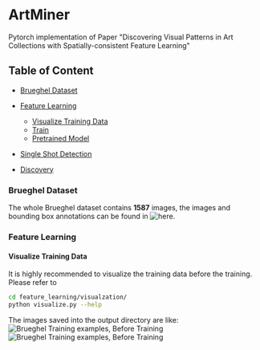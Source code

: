 # ArtMiner
Pytorch implementation of Paper "Discovering Visual Patterns in Art Collections with Spatially-consistent Feature Learning"

## Table of Content
* [Brueghel Dataset](#brueghel-dataset)
* [Feature Learning](#feature-learning)
	* [Visualize Training Data](visualize-training-data)
	* [Train](visualize-training-data)
	* [Pretrained Model](pretrained-model)

* [Single Shot Detection](#single-shot-detection)
* [Discovery](#discovery)

### Brueghel Dataset
The whole Brueghel dataset contains **1587** images, the images and bounding box annotations can be found in ![here](www).

### Feature Learning
#### Visualize Training Data
It is highly recommended to visualize the training data before the training. 
Please refer to 
``` Bash
cd feature_learning/visualzation/
python visualize.py --help
```
The images saved into the output directory are like:
![Brueghel Training examples, Before Training](https://github.com/XiSHEN0220/ArtMiner/blob/master/img/Brueghel_Rank1_1.jpg&s=100) ![Brueghel Training examples, Before Training](https://github.com/XiSHEN0220/ArtMiner/blob/master/img/Brueghel_Rank1_2.jpg&s=100)


